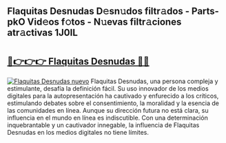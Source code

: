 ## Flaquitas Desnudas D𝚎sn𝚞dos filtr𝚊dos - Parts-pkO Vid𝚎os f𝚘tos - N𝚞evas filtr𝚊ciones atr𝚊ctivas 1J0IL

# <h2><a href="http://mba9lx3.tromn.icu/?c=Flaquitas+Desnudas">🔗👉👉👉 Flaquitas Desnudas 🔗🔗</a></h2>

[![Flaquitas Desnudas nuevo](https://i.imgur.com/pEAQMta.gif)](http://mba9lx3.tromn.icu/?c=Flaquitas+Desnudas)
Flaquitas Desnudas, una persona compleja y estimulante, desafía la definición fácil. Su uso innovador de los medios digitales para la autopresentación ha cautivado y enfurecido a los críticos, estimulando debates sobre el consentimiento, la moralidad y la esencia de las comunidades en línea. Aunque su dirección futura no está clara, su influencia en el mundo en línea es indiscutible. Con una determinación inquebrantable y un cautivador innegable, la influencia de Flaquitas Desnudas en los medios digitales no tiene límites.
